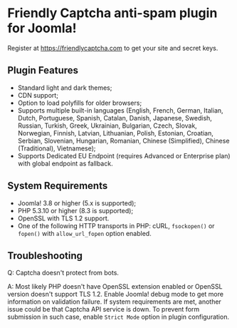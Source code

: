 # Friendly Captcha anti-spam plugin for Joomla!
Register at https://friendlycaptcha.com to get your site and secret keys.

## Plugin Features
- Standard light and dark themes;
- CDN support;
- Option to load polyfills for older browsers;
- Supports multiple built-in languages (English, French, German, Italian, Dutch, Portuguese, Spanish, Catalan, Danish, Japanese, Swedish, Russian, Turkish, Greek, Ukrainian, Bulgarian, Czech, Slovak, Norwegian, Finnish, Latvian, Lithuanian, Polish, Estonian, Croatian, Serbian, Slovenian, Hungarian, Romanian, Chinese (Simplified), Chinese (Traditional), Vietnamese);
- Supports Dedicated EU Endpoint (requires Advanced or Enterprise plan) with global endpoint as fallback.

## System Requirements
- Joomla! 3.8 or higher (5.x is supported);
- PHP 5.3.10 or higher (8.3 is supported);
- OpenSSL with TLS 1.2 support.
- One of the following HTTP transports in PHP: cURL, `fsockopen()` or `fopen()` with `allow_url_fopen` option enabled.

## Troubleshooting
Q: Captcha doesn't protect from bots.

A: Most likely PHP doesn't have OpenSSL extension enabled or OpenSSL version doesn't support TLS 1.2. Enable Joomla! debug mode to get more information on validation failure. If system requirements are met, another issue could be that Captcha API service is down. To prevent form submission in such case, enable `Strict Mode` option in plugin configuration.
